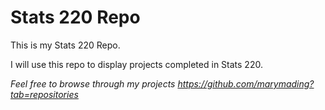<h1> Stats 220 Repo </h1>
<p> This is my Stats 220 Repo.</p>
<p> I will use this repo to display projects completed in Stats 220. </p>

*Feel free to browse through my projects https://github.com/marymading?tab=repositories*
